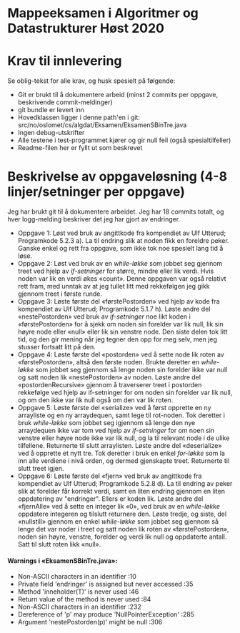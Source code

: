 # Mappeeksamen i Algoritmer og Datastrukturer Høst 2020

# Krav til innlevering

Se oblig-tekst for alle krav, og husk spesielt på følgende:

* Git er brukt til å dokumentere arbeid (minst 2 commits per oppgave, beskrivende commit-meldinger)	
* git bundle er levert inn
* Hovedklassen ligger i denne path'en i git: src/no/oslomet/cs/algdat/Eksamen/EksamenSBinTre.java
* Ingen debug-utskrifter
* Alle testene i test-programmet kjører og gir null feil (også spesialtilfeller)
* Readme-filen her er fyllt ut som beskrevet


# Beskrivelse av oppgaveløsning (4-8 linjer/setninger per oppgave)

Jeg har brukt git til å dokumentere arbeidet. Jeg har 18 commits totalt, og hver logg-melding beskriver det jeg har gjort av endringer.

* Oppgave 1: Løst ved bruk av angittkode fra kompendiet av Ulf Utterud; Programkode 5.2.3 a). La til endring slik at noden fikk en foreldre peker. Ganske enkel og rett fra oppgave, som ikke tok noe spesielt lang tid å løse.
* Oppgave 2: Løst ved bruk av en _while-løkke_ som jobbet seg gjennom treet ved hjelp av _if-setninger_ for større, mindre eller lik verdi. Hvis noden var lik en verdi økes «count». Denne oppgaven var også relativt rett fram, med unntak av at jeg tullet litt med rekkefølgen jeg gikk gjennom treet i første runde. 
* Oppgave 3: Løste første del «førstePostorden» ved hjelp av kode fra kompendiet av Ulf Utterud; Programkode 5.1.7 h). Løste andre del «nestePostorden» ved bruk av _if-setninger_ noe likt koden i «førstePostorden» for å sjekk om noden sin forelder var lik null, lik sin høyre node eller «null» eller lik sin venstre node. Den siste delen tok litt tid, og den gir mening når jeg tegner den opp for meg selv, men jeg stusser fortsatt litt på den. 
* Oppgave 4: Løste første del «postorden» ved å sette node lik roten av «førstePostorden», altså den første noden. Brukte deretter en _while-løkke_ som jobbet seg gjennom så lenge noden sin forelder ikke var null og satt noden lik «nestePostorden» av noden. Løste andre del «postordenRecursive» gjennom å traverserer treet i postorden rekkefølge ved hjelp av if-setninger for om noden sin forelder var lik null, og om den ikke var lik null også om den var lik roten.
* Oppgave 5: Løste første del «serialize» ved å først opprette en ny arrayliste og en ny arraydequen, samt lege til rot-noden. Tok deretter i bruk _while-løkke_ som jobbet seg igjennom så lenge den nye arraydequen ikke var tom ved hjelp av _if-setninger_ for om noen sin venstre eller høyre node ikke var lik null, og la til relevant node i de ulike tilfellene. Returnerte til slutt arraylisten. Løste andre del «deserialize» ved å opprette et nytt tre. Tok deretter i bruk en enkel _for-løkke_ som la inn alle verdiene i nivå orden, og dermed gjenskapte treet. Returnerte til slutt treet igjen.
* Oppgave 6: Løste første del «fjern» ved bruk av angittkode fra kompendiet av Ulf Utterud; Programkode 5.2.8 d). La til endring av peker slik at forelder får korrekt verdi, samt en liten endring gjennom en liten oppdatering av "endringer". Ellers er koden lik. Løste andre del «fjernAlle»  ved å sette en integer lik «0», ved bruk av en _while-løkke_ oppdatere integeren og tilslutt returnere den. Løste tredje, og siste, del «nullstill» gjennom en enkel _while-løkke_ som jobbet seg gjennom så lenge det var noder i treet og satt noden lik roten av «førstePostorden», noden sin høyre, venstre, forelder og verdi lik null og oppdaterte antall. Satt til slutt roten likk «null».

#### **Warnings i «EksamenSBinTre.java»:**

- Non-ASCII characters in an identifier :10
- Private field 'endringer' is assigned but never accessed :35
- Method 'inneholder(T)' is never used :46
- Return value of the method is never used :84
- Non-ASCII characters in an identifier :232
- Dereference of 'p' may produce 'NullPointerException' :285
- Argument 'nestePostorden(p)' might be null :306
